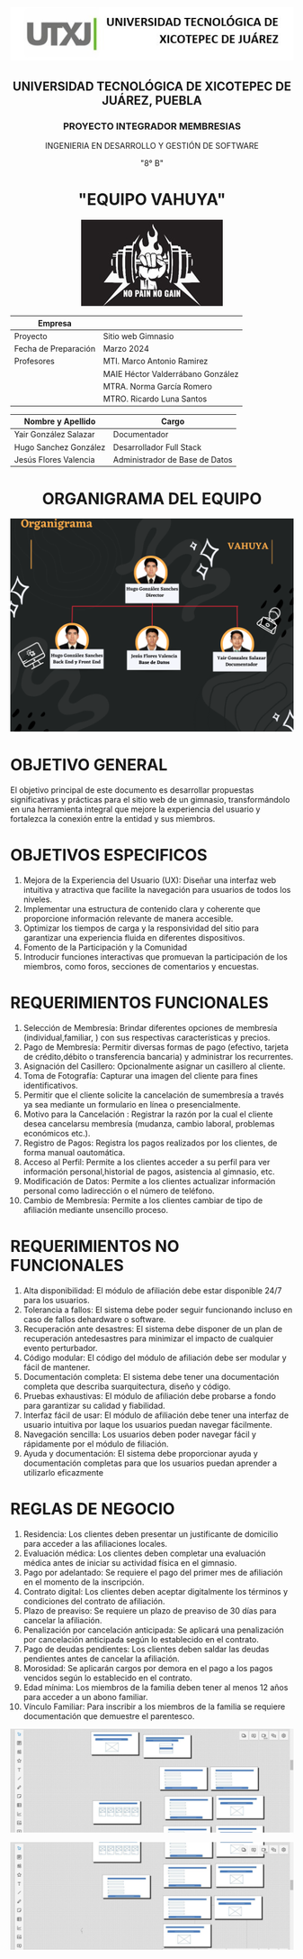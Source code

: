 <p align="center">
  <img src="https://github.com/Hugosago/P.F/blob/yair/Documentacion/Logo.jpg" alt="Imagen Logo">
</p>
<div align="center">

## UNIVERSIDAD TECNOLÓGICA DE XICOTEPEC DE JUÁREZ, PUEBLA
### PROYECTO INTEGRADOR MEMBRESIAS
INGENIERIA EN DESARROLLO Y GESTIÓN DE SOFTWARE 

"8° B"

# "EQUIPO VAHUYA"
<p align="center">
  <img src="https://github.com/Hugosago/P.F/blob/yair/Documentacion/logo%20empresa.jpg" alt="Logo Empresa">
</p>

| Empresa          |                                |
| ----------------|-------------------------------------|
| Proyecto        | Sitio web Gimnasio                 |
| Fecha de Preparación | Marzo 2024                     |
| Profesores      | MTI. Marco Antonio Ramirez         |
|                 | MAIE Héctor Valderrábano González |
|                 | MTRA. Norma García Romero          |
|                 | MTRO. Ricardo Luna Santos         |

| Nombre y Apellido           | Cargo                            |
| --------------------------- | -------------------------------- |
| Yair González Salazar | Documentador                   |
| Hugo Sanchez González            | Desarrollador Full Stack |
| Jesús Flores Valencia | Administrador de Base de Datos |

# ORGANIGRAMA DEL EQUIPO
<p align="center">
  <img src="https://github.com/Hugosago/P.F/blob/yair/Documentacion/Organigrama.png" alt="Organigrama">
</p>
</div>

# OBJETIVO GENERAL
El objetivo principal de este documento es desarrollar propuestas significativas y prácticas para el sitio web de un gimnasio, transformándolo en una herramienta
integral que mejore la experiencia del usuario y fortalezca la conexión entre la entidad y sus miembros.


# OBJETIVOS ESPECIFICOS
1. Mejora de la Experiencia del Usuario (UX): Diseñar una interfaz web intuitiva y atractiva que facilite la navegación para usuarios de todos los niveles.
2. Implementar una estructura de contenido clara y coherente que proporcione
información relevante de manera accesible.
3. Optimizar los tiempos de carga y la responsividad del sitio para garantizar
una experiencia fluida en diferentes dispositivos.
4. Fomento de la Participación y la Comunidad
5. Introducir funciones interactivas que promuevan la participación de los
miembros, como foros, secciones de comentarios y encuestas.



# REQUERIMIENTOS FUNCIONALES
1. Selección de Membresía: Brindar diferentes opciones de membresía (individual,familiar, ) con sus respectivas características y precios.
2. Pago de Membresía: Permitir diversas formas de pago (efectivo, tarjeta de crédito,débito o transferencia bancaria) y administrar los recurrentes.
3. Asignación del Casillero: Opcionalmente asignar un casillero al cliente.
4. Toma de Fotografía: Capturar una imagen del cliente para fines identificativos.
5. Permitir que el cliente solicite la cancelación de sumembresía a través ya sea mediante un formulario en línea o presencialmente.
6. Motivo para la Cancelación : Registrar la razón por la cual el cliente desea cancelarsu membresía (mudanza, cambio laboral, problemas económicos etc.).
7. Registro de Pagos: Registra los pagos realizados por los clientes, de forma manual oautomática.
8. Acceso al Perfil: Permite a los clientes acceder a su perfil para ver información personal,historial de pagos, asistencia al gimnasio, etc.
9. Modificación de Datos: Permite a los clientes actualizar información personal como ladirección o el número de teléfono.
10. Cambio de Membresía: Permite a los clientes cambiar de tipo de afiliación mediante unsencillo proceso.

# REQUERIMIENTOS NO FUNCIONALES
1. Alta disponibilidad: El módulo de afiliación debe estar disponible 24/7 para los usuarios.
2. Tolerancia a fallos: El sistema debe poder seguir funcionando incluso en caso de fallos dehardware o software.
3. Recuperación ante desastres: El sistema debe disponer de un plan de recuperación antedesastres para minimizar el impacto de cualquier evento perturbador.
4. Código modular: El código del módulo de afiliación debe ser modular y fácil de mantener.
5. Documentación completa: El sistema debe tener una documentación completa que describa suarquitectura, diseño y código.
7. Pruebas exhaustivas: El módulo de afiliación debe probarse a fondo para garantizar su calidad y fiabilidad.
8. Interfaz fácil de usar: El módulo de afiliación debe tener una interfaz de usuario intuitiva por laque los usuarios puedan navegar fácilmente.
9. Navegación sencilla: Los usuarios deben poder navegar fácil y rápidamente por el módulo de filiación.
10. Ayuda y documentación: El sistema debe proporcionar ayuda y documentación completas para que los usuarios puedan aprender a utilizarlo eficazmente

# REGLAS DE NEGOCIO
1. Residencia: Los clientes deben presentar un justificante de domicilio para acceder a las
afiliaciones locales.
2. Evaluación médica: Los clientes deben completar una evaluación médica antes de iniciar su
actividad física en el gimnasio.
3. Pago por adelantado: Se requiere el pago del primer mes de afiliación en el momento de la
inscripción.
4. Contrato digital: Los clientes deben aceptar digitalmente los términos y condiciones del contrato
de afiliación.
5. Plazo de preaviso: Se requiere un plazo de preaviso de 30 días para cancelar la afiliación.
6. Penalización por cancelación anticipada: Se aplicará una penalización por cancelación anticipada
según lo establecido en el contrato.
7. Pago de deudas pendientes: Los clientes deben saldar las deudas pendientes antes de cancelar la
afiliación.
8. Morosidad: Se aplicarán cargos por demora en el pago a los pagos vencidos según lo establecido
en el contrato.
9. Edad mínima: Los miembros de la familia deben tener al menos 12 años para acceder a un abono
familiar.
10. Vínculo Familiar: Para inscribir a los miembros de la familia se requiere documentación que
demuestre el parentesco.


<p align="center">
  <img src="https://github.com/Hugosago/P.F/blob/yair/Documentacion/Mockups.jpg" alt="Mockups">
</p>

<p align="center">
  <img src="https://github.com/Hugosago/P.F/blob/yair/Documentacion/Mockups%202.jpg" alt="Mockups 2">
</p>
